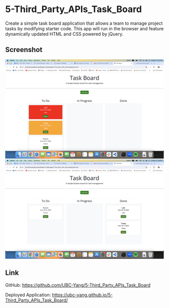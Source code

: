 # 5-Third_Party_APIs_Task_Board
Create a simple task board application that allows a team to manage project tasks by modifying starter code. This app will run in the browser and feature dynamically updated HTML and CSS powered by jQuery.

## Screenshot
![1](<Screenshot 2024-05-17 at 3.31.48 PM.png>)
![2](<Screenshot 2024-05-17 at 3.32.19 PM.png>)

## Link
GitHub: https://github.com/UBC-Yang/5-Third_Party_APIs_Task_Board

Deployed Application: https://ubc-yang.github.io/5-Third_Party_APIs_Task_Board/
